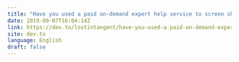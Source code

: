 ```yaml
---
title: "Have you used a paid on-demand expert help service to screen share/pair program/review code with someone? (e.g. CodeMentor)"
date: 2019-09-07T16:04:14Z
link: https://dev.to/lostintangent/have-you-used-a-paid-on-demand-expert-help-service-to-screen-share-pair-program-review-code-with-someone-e-g-codementor-5723?utm_medium=RSS&utm_source=news.12bit.vn
site: dev.to
language: English
draft: false
---
```

